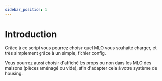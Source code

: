 ```yaml
---
sidebar_position: 1
---
```

# Introduction

Grâce à ce script vous pourrez choisir quel MLO vous souhaité charger, et très simplement grâce à un simple, fichier config.

Vous pourrez aussi choisir d'affiché les props ou non dans les MLO des maisons (pièces aménagé ou vide), afin d'adapter cela à votre système de housing.